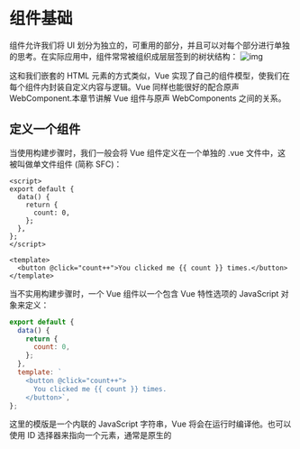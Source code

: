# 组件基础

组件允许我们将 UI 划分为独立的，可重用的部分，并且可以对每个部分进行单独的思考。在实际应用中，组件常常被组织成层层签到的树状结构：
![img](https://cn.vuejs.org/assets/components.7fbb3771.png)

这和我们嵌套的 HTML 元素的方式类似，Vue 实现了自己的组件模型，使我们在每个组件内封装自定义内容与逻辑。Vue 同样也能很好的配合原声 WebComponent.本章节讲解 Vue 组件与原声 WebComponents 之间的关系。

## 定义一个组件

当使用构建步骤时，我们一般会将 Vue 组件定义在一个单独的 .vue 文件中，这被叫做单文件组件 (简称 SFC)：

```vue
<script>
export default {
  data() {
    return {
      count: 0,
    };
  },
};
</script>

<template>
  <button @click="count++">You clicked me {{ count }} times.</button>
</template>
```

当不实用构建步骤时，一个 Vue 组件以一个包含 Vue 特性选项的 JavaScript 对象来定义：

```js
export default {
  data() {
    return {
      count: 0,
    };
  },
  template: `
    <button @click="count++">
      You clicked me {{ count }} times.
    </button>`,
};
```

这里的模版是一个内联的 JavaScript 字符串，Vue 将会在运行时编译他。也可以使用 ID 选择器来指向一个元素，通常是原生的<template>元素，Vue 将会使用其内容作为模版来源。
上面例子中定义来一个组件，并在一个.js 文件里默认导出他自己，但你也可以通过 具名导出 在一个文件中导出多个组件。

## 使用组件

tip:
我们会在接下来的指引中使用 SFC 语法，无论你是否使用构建步骤，组件相关的概念都是相同的。示例一节中展示了两种场景中的组件使用情况。
要使用一个子组件，我们需要在父组件中导入它。假设我们把计数器组件放在了一个叫做 ButtonCounter.vue 的文件中，这个组件将会以默认导出的形式被暴露给外部。

```vue
<script>
import ButtonCounter from "./ButtonCounter.vue";

export default {
  components: {
    ButtonCounter,
  },
};
</script>

<template>
  <h1>Here is a child component!</h1>
  <ButtonCounter />
</template>
```

若要将导入的组件暴露给模板，我们需要在 components 选项上注册它。这个组件将会以其注册时的名字作为模板中的标签名。

当然，你也可以全局地注册一个组件，使得它在当前应用中的任何组件上都可以使用，而不需要额外再导入。关于组件的全局注册和局部注册两种方式的利弊，我们放在了组件注册这一章节中专门讨论。

组件可以被重用任意多次：

```js
<h1>Here is a child component!</h1>
<ButtonCounter />
<ButtonCounter />
<ButtonCounter />
```

## 传递 props

如果我们正在构建一个博客，我们可能需要一个表示博客文章的组件。我们希望所有的博客文章分享相同的视觉布局，但有不同的内容。要实现这样的效果自然必须向组件中传递数据，例如每篇文章标题和内容，这就会使用到 props。

Props 是一种特别的 attributes，你可以在组件上声明注册。要传递给博客文章组件一个标题，我们必须在组件的 props 列表上声明它。这里要用到 props 选项：

```vue
<!-- BlogPost.vue -->
<script>
export default {
  props: ["title"],
};
</script>

<template>
  <h4>{{ title }}</h4>
</template>
```

当一个值被传递给 prop 时，它将成为该组件实例上的一个属性。该属性的值可以像其他组件属性一样，在模板和组件的 this 上下文中访问。

一个组件可以有任意多的 props，默认情况下，所有 prop 都接受任意类型的值。

当一个 prop 被注册后，可以像这样以自定义 attribute 的形式传递数据给它：

```js
<BlogPost title="My journey with Vue" />
<BlogPost title="Blogging with Vue" />
<BlogPost title="Why Vue is so fun" />
```

在实际应用中，我们可能在父组件中会有如下的一个博客文章数组：

```js
export default {
  // ...
  data() {
    return {
      posts: [
        { id: 1, title: "My journey with Vue" },
        { id: 2, title: "Blogging with Vue" },
        { id: 3, title: "Why Vue is so fun" },
      ],
    };
  },
};
```

这种情况下，我们可以使用 v-for 来渲染它们：

```js
<BlogPost v-for="post in posts" :key="post.id" :title="post.title" />
```

留意我们是如何使用 v-bind 来传递动态 prop 值的。当事先不知道要渲染的确切内容时，这一点特别有用。

以上就是目前你需要了解的关于 props 的全部了。如果你看完本章节后还想知道更多细节，我们推荐你深入阅读关于 props 的完整指引。

## 监听时间

让我们继续关注我们的 <BlogPost> 组件。我们会发现有时候它需要与父组件进行交互。例如，要在此处实现 A11y 的需求，将博客文章的文字能够放大，而页面的其余部分仍使用默认字号。

在父组件中，我们可以添加一个 postFontSize 数据属性来实现这个效果：

```js
data() {
  return {
    posts: [
      /* ... */
    ],
    postFontSize: 1
  }
}
```

在模板中用它来控制所有博客文章的字体大小：

```html
<div :style="{ fontSize: postFontSize + 'em' }">
  <BlogPost v-for="post in posts" :key="post.id" :title="post.title" />
</div>
```

然后，给 <BlogPost> 组件添加一个按钮：

```vue
<!-- BlogPost.vue, 省略了 <script> -->
<template>
  <div class="blog-post">
    <h4>{{ title }}</h4>
    <button>Enlarge text</button>
  </div>
</template>
```

## 通过插槽来分配内容

## 动态组件

## DOM 模版解析注意事项
